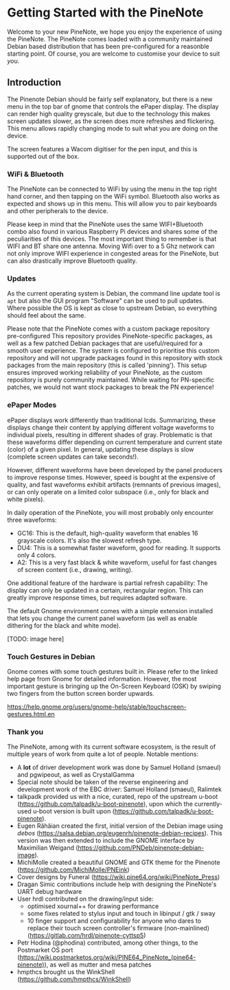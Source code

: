 # Getting Started with the PineNote

<!-- First point of contact, should give just enough to know whats what and
setup someone who has used Linux before -->

Welcome to your new PineNote, we hope you enjoy the experience of using the
PineNote.
The PineNote comes loaded with a community maintained Debian based distribution
that has been pre-configured for a reasonble starting point.
Of course, you are welcome to customise your device to suit _you_.

## Introduction

The Pinenote Debian should be fairly self explanatory, but there is a new menu
in the top bar of gnome that controls the ePaper display.
The display can render high quality greyscale, but due to the technology this
makes screen updates slower, as the screen does more refreshes and flickering.
This menu allows rapidly changing mode to suit what you are doing on the
device.

The screen features a Wacom digitiser for the pen input, and this is supported
out of the box.

### WiFi & Bluetooth

The PineNote can be connected to WiFi by using the menu in the top right hand
corner, and then tapping on the WiFi symbol.
Bluetooth also works as expected and shows up in this menu. This will allow you
to pair keyboards and other peripherals to the device.

Please keep in mind that the PineNote uses the same WIFI+Bluetooth combo also
found in various Raspberry Pi devices and shares some of the peculiarities of
this devices.
The most important thing to remember is that WIFI and BT share one antenna.
Moving Wifi over to a 5 Ghz network can not only improve WIFI experience in
congested areas for the PineNote, but can also drastically improve Bluetooth
quality.

### Updates

<!-- TODO -->
As the current operating system is Debian, the command line update tool is
`apt` but also the GUI program "Software" can be used to pull updates.
Where possible the OS is kept as close to upstream Debian, so everything should
feel about the same.

Please note that the PineNote comes with a custom package repository
pre-configured
This repository provides PineNote-specific packages, as well as a few patched
Debian packages that are useful/required for a smooth user experience.
The system is configured to prioritise this custom repository and will not
upgrade packages found in this repository with stock packages from the main
repository (this is called 'pinning').
This setup ensures improved working reliability of your PineNote, as the custom
repository is purely community maintained. While waiting for PN-specific
patches, we would not want stock packages to break the PN experience!

### ePaper Modes

ePaper displays work differently than traditional lcds.
Summarizing, these displays change their content by applying different voltage
waveforms to individual pixels, resulting in different shades of gray.
Problematic is that these waveforms differ depending on current temperature and
current state (color) of a given pixel.
In general, updating these displays is slow (complete screen updates can take
seconds!).

However, different waveforms have been developed by the panel producers to
improve response times.
However, speed is bought at the expensive of quality, and fast waveforms
exhibit artifacts (remnants of previous images), or can only operate on a
limited color subspace (i.e., only for black and white pixels).

In daily operation of the PineNote, you will most probably only encounter three
waveforms:

* GC16: This is the default, high-quality waveform that enables 16 grayscale
  colors. It's also the slowest refresh type.
* DU4: This is a somewhat faster waveform, good for reading. It supports only 4
  colors.
* A2: This is a very fast black & white waveform, useful for fast changes of
  screen content  (i.e., drawing, writing).

One additional feature of the hardware is partial refresh capability: The
display can only be updated in a certain, rectangular region. This can greatly
improve response times, but requires adapted software.

The default Gnome environment comes with a simple extension installed that lets
you change the current panel waveform (as well as enable dithering for the
black and white mode).

[TODO: image here]

### Touch Gestures in Debian

Gnome comes with some touch gestures built in. Please refer to the linked help
page from Gnome for detailed information.
However, the most important gesture is bringing up the On-Screen Keyboard (OSK)
by swiping two fingers from the button screen border upwards.

https://help.gnome.org/users/gnome-help/stable/touchscreen-gestures.html.en

### Thank you

The PineNote, among with its current software ecosystem, is the result of
multiple years of work from quite a lot of people. Notable mentions:

* A **lot** of driver development work was done by Samuel Holland (smaeul) and
  pgwipeout, as well as CrystalGamma
* Special note should be taken of the reverse engineering and development work
  of the EBC driver: Samuel Holland (smaeul), Ralimtek
* talkpadk provided us with a nice, curated, repo of the upstream u-boot (https://github.com/talpadk/u-boot-pinenote), upon which the currently-used u-boot version is built upon (https://github.com/talpadk/u-boot-pinenote).
* Eugen Răhăian created the first, initial version of the Debian image using
  *debos* (https://salsa.debian.org/eugenrh/pinenote-debian-recipes).
  This version was then extended to include the GNOME interface by
  Maximilian Weigand (https://github.com/PNDeb/pinenote-debian-image).
* MichiMolle created a beautiful GNOME and GTK theme for the Pinenote
  (https://github.com/MichiMolle/PNEink)
* Cover designs by Funeral (https://wiki.pine64.org/wiki/PineNote_Press)
* Dragan Simic contributions include help with designing the PineNote's UART
  debug hardware
* User hrdl contributed on the drawing/input side:
	* optimised xournal++ for drawing performance
	* some fixes related to stylus input and touch in libinput / gtk / sway
	* 10 finger support and configurability for anyone who dares to replace
	  their touch screen controller's firmware (non-mainlined)
	  (https://gitlab.com/hrdl/pinenote-cyttsp5)
* Petr Hodina (@phodina) contributed, among other things, to the Postmarket OS
  port (https://wiki.postmarketos.org/wiki/PINE64_PineNote_(pine64-pinenote)),
  as well as mutter and mesa patches
* hmpthcs brought us the WinkShell (https://github.com/hmpthcs/WinkShell)
